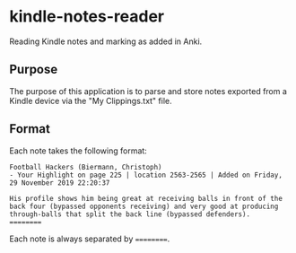 # kindle-notes-reader
Reading Kindle notes and marking as added in Anki.

## Purpose

The purpose of this application is to parse and store notes exported from a
Kindle device via the "My Clippings.txt" file.

## Format

Each note takes the following format:
```
Football Hackers (Biermann, Christoph)
- Your Highlight on page 225 | location 2563-2565 | Added on Friday, 29 November 2019 22:20:37

His profile shows him being great at receiving balls in front of the back four (bypassed opponents receiving) and very good at producing through-balls that split the back line (bypassed defenders).
========
```

Each note is always separated by `========`.
